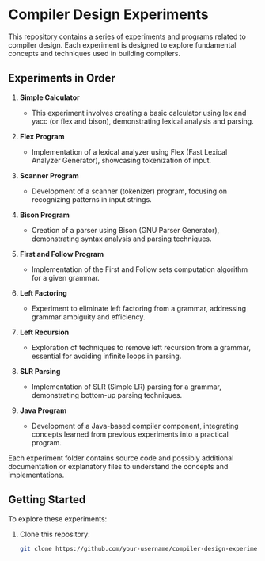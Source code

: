 # Compiler Design Experiments

This repository contains a series of experiments and programs related to compiler design. Each experiment is designed to explore fundamental concepts and techniques used in building compilers.

## Experiments in Order

1. **Simple Calculator**
   - This experiment involves creating a basic calculator using lex and yacc (or flex and bison), demonstrating lexical analysis and parsing.

2. **Flex Program**
   - Implementation of a lexical analyzer using Flex (Fast Lexical Analyzer Generator), showcasing tokenization of input.

3. **Scanner Program**
   - Development of a scanner (tokenizer) program, focusing on recognizing patterns in input strings.

4. **Bison Program**
   - Creation of a parser using Bison (GNU Parser Generator), demonstrating syntax analysis and parsing techniques.

5. **First and Follow Program**
   - Implementation of the First and Follow sets computation algorithm for a given grammar.

6. **Left Factoring**
   - Experiment to eliminate left factoring from a grammar, addressing grammar ambiguity and efficiency.

7. **Left Recursion**
   - Exploration of techniques to remove left recursion from a grammar, essential for avoiding infinite loops in parsing.

8. **SLR Parsing**
   - Implementation of SLR (Simple LR) parsing for a grammar, demonstrating bottom-up parsing techniques.

9. **Java Program**
   - Development of a Java-based compiler component, integrating concepts learned from previous experiments into a practical program.

Each experiment folder contains source code and possibly additional documentation or explanatory files to understand the concepts and implementations.

## Getting Started

To explore these experiments:

1. Clone this repository:
   ```bash
   git clone https://github.com/your-username/compiler-design-experiments.git
